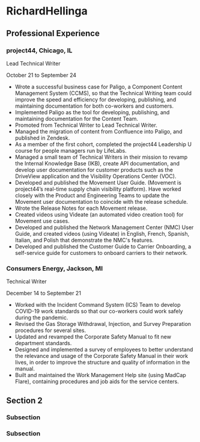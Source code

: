 # RichardHellinga

## Professional Experience

### project44, Chicago, IL
Lead Technical Writer 

October 21 to September 24

- Wrote a successful business case for Paligo, a Component Content Management System (CCMS), so that the Technical Writing team could improve the speed and efficiency for developing, publishing, and maintaining documentation for both co-workers and customers.
- Implemented Paligo as the tool for developing, publishing, and maintaining documentation for the Content Team.
- Promoted from Technical Writer to Lead Technical Writer.
- Managed the migration of content from Confluence into Paligo, and published in Zendesk.
- As a member of the first cohort, completed the project44 Leadership U course for people managers run by LifeLabs.
- Managed a small team of Technical Writers in their mission to revamp the Internal Knowledge Base (IKB), create API documentation, and develop user documentation for customer products such as the DriveView application and the Visibility Operations Center (VOC).
- Developed and published the Movement User Guide. (Movement is project44’s real-time supply chain visibility platform). Have worked closely with the Product and Engineering Teams to update the Movement user documentation to coincide with the release schedule.
- Wrote the Release Notes for each Movement release.
- Created videos using Videate (an automated video creation tool) for Movement use cases.
- Developed and published the Network Management Center (NMC) User Guide, and created videos (using Videate) in English, French, Spanish, Italian, and Polish that demonstrate the NMC's features.
- Developed and published the Customer Guide to Carrier Onboarding, a self-service guide for customers to onboard carriers to their network.

### Consumers Energy, Jackson, MI
Technical Writer 

December 14 to September 21

- Worked with the Incident Command System (ICS) Team to develop COVID-19 work standards so that our co-workers could work safely during the pandemic.
- Revised the Gas Storage Withdrawal, Injection, and Survey Preparation procedures for several sites.
- Updated and revamped the Corporate Safety Manual to fit new department standards.
- Designed and implemented a survey of employees to better understand the relevance and usage of the Corporate Safety Manual in their work lives, in order to improve the structure and quality of information in the manual.
- Built and maintained the Work Management Help site (using MadCap Flare), containing procedures and job aids for the service centers.


## Section 2

### Subsection

### Subsection
